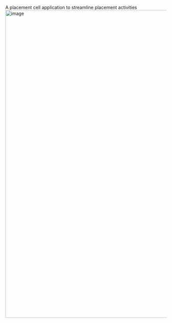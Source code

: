 A placement cell application to streamline placement activities
<img width="960" alt="image" src="https://github.com/user-attachments/assets/ef053e66-ca2a-4a43-84b0-062f5a1fdaf4">

